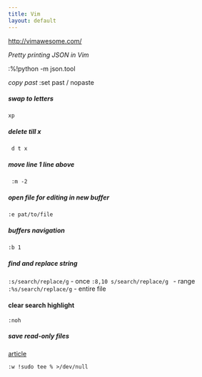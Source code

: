 ```yaml
---
title: Vim
layout: default
---
```

http://vimawesome.com/

*Pretty printing JSON in Vim*

:%!python -m json.tool

*copy past*
:set past / nopaste

##### swap to letters
`xp`

##### delete till x 
` d t x`

##### move line 1 line above
` :m -2`

##### open file for editing in new buffer 
`:e pat/to/file`

##### buffers navigation
`:b 1`

##### find and replace string
`:s/search/replace/g` - once
`:8,10 s/search/replace/g ` - range
`:%s/search/replace/g` - entire file 

#### clear search highlight
`:noh`

##### save read-only files
[article](https://catonmat.net/sudo-vim)

`:w !sudo tee % >/dev/null`

